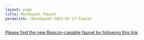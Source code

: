 ```yaml
---
layout: page
title: Mondaynet Faucet
permalink: /mondaynet-2023-02-27-faucet
---
```


[Please find the new Beacon-capable faucet by following this link](https://faucet.mondaynet-2023-02-27.teztnets.xyz).
